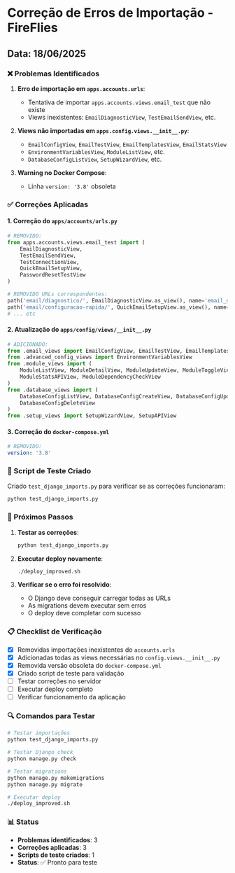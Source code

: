 # Correção de Erros de Importação - FireFlies

## Data: 18/06/2025

### ❌ Problemas Identificados

1. **Erro de importação em `apps.accounts.urls`**:
   - Tentativa de importar `apps.accounts.views.email_test` que não existe
   - Views inexistentes: `EmailDiagnosticView`, `TestEmailSendView`, etc.

2. **Views não importadas em `apps.config.views.__init__.py`**:
   - `EmailConfigView`, `EmailTestView`, `EmailTemplatesView`, `EmailStatsView`
   - `EnvironmentVariablesView`, `ModuleListView`, etc.
   - `DatabaseConfigListView`, `SetupWizardView`, etc.

3. **Warning no Docker Compose**:
   - Linha `version: '3.8'` obsoleta

### ✅ Correções Aplicadas

#### 1. **Correção do `apps/accounts/urls.py`**
```python
# REMOVIDO:
from apps.accounts.views.email_test import (
    EmailDiagnosticView,
    TestEmailSendView,
    TestConnectionView,
    QuickEmailSetupView,
    PasswordResetTestView
)

# REMOVIDO URLs correspondentes:
path('email/diagnostico/', EmailDiagnosticView.as_view(), name='email_diagnostic'),
path('email/configuracao-rapida/', QuickEmailSetupView.as_view(), name='quick_email_setup'),
# ... etc
```

#### 2. **Atualização do `apps/config/views/__init__.py`**
```python
# ADICIONADO:
from .email_views import EmailConfigView, EmailTestView, EmailTemplatesView, EmailStatsView
from .advanced_config_views import EnvironmentVariablesView
from .module_views import (
    ModuleListView, ModuleDetailView, ModuleUpdateView, ModuleToggleView,
    ModuleStatsAPIView, ModuleDependencyCheckView
)
from .database_views import (
    DatabaseConfigListView, DatabaseConfigCreateView, DatabaseConfigUpdateView,
    DatabaseConfigDeleteView
)
from .setup_views import SetupWizardView, SetupAPIView
```

#### 3. **Correção do `docker-compose.yml`**
```yaml
# REMOVIDO:
version: '3.8'
```

### 🧪 Script de Teste Criado

Criado `test_django_imports.py` para verificar se as correções funcionaram:

```bash
python test_django_imports.py
```

### 🚀 Próximos Passos

1. **Testar as correções**:
   ```bash
   python test_django_imports.py
   ```

2. **Executar deploy novamente**:
   ```bash
   ./deploy_improved.sh
   ```

3. **Verificar se o erro foi resolvido**:
   - O Django deve conseguir carregar todas as URLs
   - As migrations devem executar sem erros
   - O deploy deve completar com sucesso

### 📋 Checklist de Verificação

- [x] Removidas importações inexistentes do `accounts.urls`
- [x] Adicionadas todas as views necessárias no `config.views.__init__.py`
- [x] Removida versão obsoleta do `docker-compose.yml`
- [x] Criado script de teste para validação
- [ ] Testar correções no servidor
- [ ] Executar deploy completo
- [ ] Verificar funcionamento da aplicação

### 🔍 Comandos para Testar

```bash
# Testar importações
python test_django_imports.py

# Testar Django check
python manage.py check

# Testar migrations
python manage.py makemigrations
python manage.py migrate

# Executar deploy
./deploy_improved.sh
```

### 📊 Status

- **Problemas identificados**: 3
- **Correções aplicadas**: 3
- **Scripts de teste criados**: 1
- **Status**: ✅ Pronto para teste 